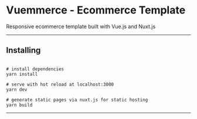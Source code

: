# Vuemmerce - Ecommerce Template

Responsive ecommerce template built with Vue.js and Nuxt.js


---

## Installing

```

# install dependencies
yarn install

# serve with hot reload at localhost:3000
yarn dev

# generate static pages via nuxt.js for static hosting
yarn build

```

---



